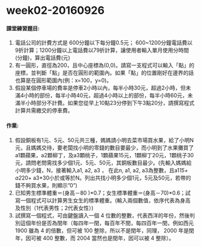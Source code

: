 # week02-20160926

#### 課堂練習題目:  

1. 電話公司的計費方式是 600分鐘以下每分鐘0.5元；	600~1200分鐘電話費以9折計算；1200分鐘以上電話費以79折計算，讓使用者輸入單月使用分時間(分鐘)，算出電話費(元)
2. 有一圓形，直徑為200，且中心座標為(0,0)。請寫一支程式可以輸入「點」的座標，並判斷「點」是否在圓形的範圍內。如果「點」的位置剛好在邊界的話也算是在圓形範圍內(例：x=100，y=0)。
3. 假設某個停車場的費率是停車2小時以內，每半小時30元，超過2小時，但未滿4小時的部份，每半小時40元，超過4小時以上的部份，每半小時60元，未滿半小時部分不計費。如果您從早上10點23分停到下午3點20分，請撰寫程式計算共需繳交的停車費。


#### 作業:

1. 假設銅板有1元、5元、50元共三種，媽媽請小明去菜市場買水果，給了小明N元，且媽媽交待，要老闆找小明的零錢的數目要最少，而小明到了水果攤買了a1顆蘋果，a2顆柳丁，及a3顆桃子，1顆蘋果15元，1顆柳丁20元，1顆桃子30元，請問老問需找多少個1元、5元、50元，其銅板數目最少。(先輸入媽媽給小明多少錢，N，接著輸入a1, a2, a3 ， 在此n, a1, a2, a3為整數，且a1*15+ a2*20+ a3*30小於或等於N。列出共找小明多少個1元，5元及50元，若帶的錢不夠買水果，則顯示”0”)
2. 已知男生標準體重＝(身高－80 )*0.7；女生標準體重＝(身高－70)*0.6；試寫一個程式可以計算男生女生的標準體重。(輸入兩個數值，依序代表為身高及性別（1代表男性；2代表女性）)
3. 試撰寫一個程式，可由鍵盤讀入一個 4 位數的整數，代表西洋的年份，然後判別這個年份是否為閏年（每四年一閏，每百年不閏，每四百年一閏，例如西元 1900 雖為 4 的倍數，但可被 100 整除，所以不是閏年，同理， 2000 年是閏年，因可被 400 整數，而 2004 當然也是閏年，因可以被 4 整除）。
